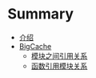 # Summary

* [介绍](README.md)
* [BigCache](bigcache/BigCache.md)
    * [模块之间引用关系](bigcache/modules.md)
    * [函数引用模块关系](bigcache/function.md)

